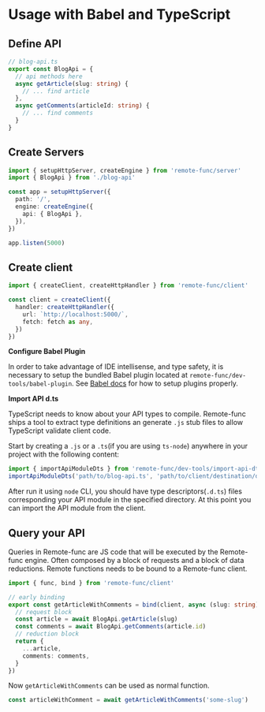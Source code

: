# Usage with Babel and TypeScript

## Define API

```ts
// blog-api.ts
export const BlogApi = {
  // api methods here
  async getArticle(slug: string) {
    // ... find article
  },
  async getComments(articleId: string) {
    // ... find comments
  }
}
```

## Create Servers

```ts
import { setupHttpServer, createEngine } from 'remote-func/server'
import { BlogApi } from './blog-api'

const app = setupHttpServer({
  path: '/',
  engine: createEngine({
    api: { BlogApi },
  }),
})

app.listen(5000)
```

## Create client

```ts
import { createClient, createHttpHandler } from 'remote-func/client'

const client = createClient({
  handler: createHttpHandler({
    url: `http://localhost:5000/`,
    fetch: fetch as any,
  })
})
```

**Configure Babel Plugin**

In order to take advantage of IDE intellisense, and type safety, it is necessary to setup the bundled Babel plugin located at `remote-func/dev-tools/babel-plugin`. See [Babel docs](https://babeljs.io/docs/en/plugins/#plugin-preset-paths) for how to setup plugins properly.

**Import API d.ts**

TypeScript needs to know about your API types to compile. Remote-func ships a tool to extract type definitions an generate `.js` stub files to allow TypeScript validate client code.

Start by creating a `.js` or a `.ts`(if you are using `ts-node`) anywhere in your project with the following content:

```ts
import { importApiModuleDts } from 'remote-func/dev-tools/import-api-dts'
importApiModuleDts('path/to/blog-api.ts', 'path/to/client/destination/dir/')
```

After run it using `node` CLI, you should have type descriptors(`.d.ts`) files corresponding your API module in the specified directory. At this point you can import the API module from the client.

## Query your API

Queries in Remote-func are JS code that will be executed by the Remote-func engine. Often composed by a block of requests and a block of data reductions. Remote functions needs to be bound to a Remote-func client.

```ts
import { func, bind } from 'remote-func/client'

// early binding
export const getArticleWithComments = bind(client, async (slug: string) => {
  // request block
  const article = await BlogApi.getArticle(slug)
  const comments = await BlogApi.getComments(article.id)
  // reduction block
  return {
    ...article,
    comments: comments,
  }
})
```

Now `getArticleWithComments` can be used as normal function.

```ts
const articleWithComment = await getArticleWithComments('some-slug')
```
